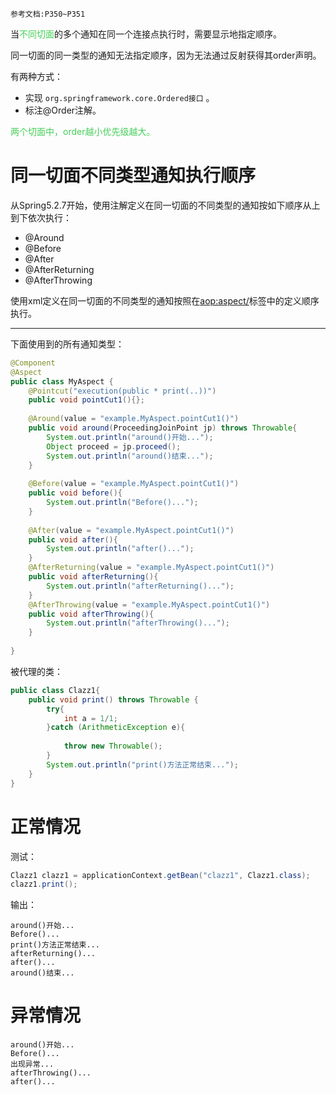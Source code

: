 	参考文档:P350~P351

当<font color=44cf57>不同切面</font>的多个通知在同一个连接点执行时，需要显示地指定顺序。

同一切面的同一类型的通知无法指定顺序，因为无法通过反射获得其order声明。

有两种方式：
- 实现 `org.springframework.core.Ordered接口` 。
- 标注@Order注解。

<font color=44cf57>两个切面中，order越小优先级越大。</font>

# 同一切面不同类型通知执行顺序


从Spring5.2.7开始，使用注解定义在同一切面的不同类型的通知按如下顺序从上到下依次执行：
- @Around
- @Before
- @After
- @AfterReturning
- @AfterThrowing

使用xml定义在同一切面的不同类型的通知按照在<aop:aspect/>标签中的定义顺序执行。




-- --
下面使用到的所有通知类型：
```java
@Component  
@Aspect  
public class MyAspect {  
    @Pointcut("execution(public * print(..))")  
    public void pointCut1(){};  
    
    @Around(value = "example.MyAspect.pointCut1()")  
    public void around(ProceedingJoinPoint jp) throws Throwable{  
        System.out.println("around()开始...");  
        Object proceed = jp.proceed();  
        System.out.println("around()结束...");  
    }  
  
    @Before(value = "example.MyAspect.pointCut1()")  
    public void before(){  
        System.out.println("Before()...");  
    }  
  
    @After(value = "example.MyAspect.pointCut1()")  
    public void after(){  
        System.out.println("after()...");  
    }  
    @AfterReturning(value = "example.MyAspect.pointCut1()")  
    public void afterReturning(){  
        System.out.println("afterReturning()...");  
    }  
    @AfterThrowing(value = "example.MyAspect.pointCut1()")  
    public void afterThrowing(){  
        System.out.println("afterThrowing()...");  
    }  
  
}
```
被代理的类：
```java
public class Clazz1{  
    public void print() throws Throwable {  
        try{  
            int a = 1/1;  
        }catch (ArithmeticException e){  
	        
            throw new Throwable();  
        }  
        System.out.println("print()方法正常结束...");  
    }  
}
```

# 正常情况

测试：
```java
Clazz1 clazz1 = applicationContext.getBean("clazz1", Clazz1.class);  
clazz1.print();
```
输出：
```shell
around()开始...
Before()...
print()方法正常结束...
afterReturning()...
after()...
around()结束...
```

# 异常情况

```shell
around()开始...
Before()...
出现异常...
afterThrowing()...
after()...
```